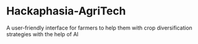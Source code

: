 # Hackaphasia-AgriTech
A user-friendly interface for farmers to help them with crop diversification strategies with the help of AI

